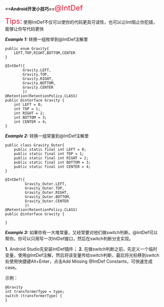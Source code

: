 
**==Android开发小技巧==**<font size="5" color="#ee1234">@IntDef</font>

<font size="5" color="#ee1234">Tips:</font>
使用IntDef不仅可以使你的代码更具可读性，也可以让lint阻止你犯错，能够让你写代码更快


***Example 1:***
转换一组枚举到@IntDef注解里

```
public enum Gravity{
    LEFT,TOP,RIGHT,BOTTOM,CENTER
}
```
```
@IntDef({
        Gravity.LEFT,
        Gravity.TOP,
        Gravity.RIGHT,
        Gravity.BOTTOM,
        Gravity.CENTER
        })
@Retention(RetentionPolicy.CLASS)
public @interface Gravity {
    int LEFT = 0;
    int TOP = 1;
    int RIGHT = 2;
    int BOTTOM = 3;
    int CENTER = 4;
}
```

***Example 2:***
转换一组常量到@IntDef注解里

```
public class Gravity_Outer{
    public static final int LEFT = 0;
    public static final int TOP = 1;
    public static final int RIGHT = 2;
    public static final int BOTTOM = 3;
    public static final int CENTER = 4;
}
```
```
@IntDef({
         Gravity_Outer.LEFT,
         Gravity_Outer.TOP,
         Gravity_Outer.RIGHT,
         Gravity_Outer.BOTTOM,
         Gravity_Outer.CENTER
         })
@Retention(RetentionPolicy.CLASS)
public @interface Gravity {

}
```


***Example 3:***
如果你有一大堆常量，又经常要对他们做switch判断。@IntDef可以帮你。你可以只用写一次IntDef接口，然后在switch判断分支实现。

**1.** Android Studio先安装IntDef插件；
**2.** 在做switch判断之前，先定义一个临时变量，使用@IntDef注解，然后将该变量传给switch判断，最后将光标移到switch处使用快捷键Alt+Enter，点击Add Missing @IntDef Constants，可快速生成case。


示例：
```
@Gravity
int transformerType = type;
switch (transformerType) {
}
```
